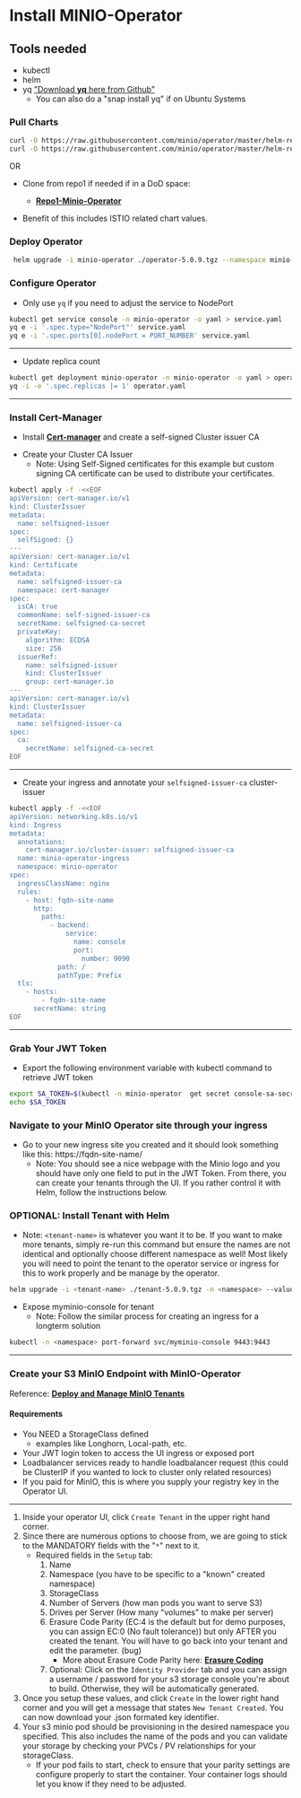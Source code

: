 # **Install MINIO-Operator**

## **Tools needed**
- kubectl
- helm
- yq ["Download **yq** here from Github"](https://github.com/mikefarah/yq/#install)
  - You can also do a "snap install yq" if on Ubuntu Systems


### **Pull Charts**

```sh
curl -O https://raw.githubusercontent.com/minio/operator/master/helm-releases/operator-5.0.9.tgz
curl -O https://raw.githubusercontent.com/minio/operator/master/helm-releases/tenant-5.0.9.tgz
```

OR

* Clone from repo1 if needed if in a DoD space:

  - **[Repo1-Minio-Operator](https://repo1.dso.mil/big-bang/product/packages/minio-operator.git)**
- Benefit of this includes ISTIO related chart values.

### **Deploy Operator**
```sh
 helm upgrade -i minio-operator ./operator-5.0.9.tgz --namespace minio-operator --create-namespace
```

### **Configure Operator**

* Only use `yq` if you need to adjust the service to NodePort
```sh
kubectl get service console -n minio-operator -o yaml > service.yaml
yq e -i '.spec.type="NodePort"' service.yaml
yq e -i '.spec.ports[0].nodePort = PORT_NUMBER' service.yaml
```
---

* Update replica count
```sh
kubectl get deployment minio-operator -n minio-operator -o yaml > operator.yaml
yq -i -e '.spec.replicas |= 1' operator.yaml
```
---

### **Install Cert-Manager**
- Install **[Cert-manager](https://https://cert-manager.io/docs/installation/helm/)** and create a self-signed Cluster issuer CA

* Create your Cluster CA Issuer
  - Note: Using Self-Signed certificates for this example but custom signing CA certificate can be used to distribute your certificates.

```sh
kubectl apply -f -<<EOF
apiVersion: cert-manager.io/v1
kind: ClusterIssuer
metadata:
  name: selfsigned-issuer
spec:
  selfSigned: {}
---
apiVersion: cert-manager.io/v1
kind: Certificate
metadata:
  name: selfsigned-issuer-ca
  namespace: cert-manager
spec:
  isCA: true
  commonName: self-signed-issuer-ca
  secretName: selfsigned-ca-secret
  privateKey:
    algorithm: ECDSA
    size: 256
  issuerRef:
    name: selfsigned-issuer
    kind: ClusterIssuer
    group: cert-manager.io
---
apiVersion: cert-manager.io/v1
kind: ClusterIssuer
metadata:
  name: selfsigned-issuer-ca
spec:
  ca:
    secretName: selfsigned-ca-secret
EOF
```

---

- Create your ingress and annotate your `selfsigned-issuer-ca` cluster-issuer

```sh
kubectl apply -f -<<EOF
apiVersion: networking.k8s.io/v1
kind: Ingress
metadata:
  annotations:
    cert-manager.io/cluster-issuer: selfsigned-issuer-ca
  name: minio-operator-ingress
  namespace: minio-operator
spec:
  ingressClassName: nginx
  rules:
    - host: fqdn-site-name
      http:
        paths:
          - backend:
              service:
                name: console
                port:
                  number: 9090
            path: /
            pathType: Prefix
  tls:
    - hosts:
        - fqdn-site-name
      secretName: string
EOF
```

---

### **Grab Your JWT Token**

* Export the following environment variable with kubectl command to retrieve JWT token

```sh
export SA_TOKEN=$(kubectl -n minio-operator  get secret console-sa-secret -o jsonpath="{.data.token}" | base64 --decode)
echo $SA_TOKEN
```

### **Navigate to your MinIO Operator site through your ingress**

* Go to your new ingress site you created and it should look something like this: https://fqdn-site-name/
  - Note: You should see a nice webpage with the Minio logo and you should have only one field to put in the JWT Token. From there, you can create your tenants through the UI.  If you rather control it with Helm, follow the instructions below.

### **OPTIONAL: Install Tenant with Helm**

* Note: `<tenant-name>` is whatever you want it to be.  If you want to make more tenants, simply re-run this command but ensure the names are not identical and optionally choose different namespace as well! Most likely you will need to point the tenant to the operator service or ingress for this to work properly and be manage by the operator.

```sh
helm upgrade -i <tenant-name> ./tenant-5.0.9.tgz -n <namespace> --values <values.name.yaml>
```

* Expose myminio-console for tenant
  - Note: Follow the similar process for creating an ingress for a longterm solution

```sh
kubectl -n <namespace> port-forward svc/myminio-console 9443:9443
```

---

### **Create your S3 MinIO Endpoint with MinIO-Operator**

Reference: **[Deploy and Manage MinIO Tenants](https://min.io/docs/minio/kubernetes/upstream/operations/deploy-manage-tenants.html)**

#### **Requirements**
  - You NEED a StorageClass defined
    - examples like Longhorn, Local-path, etc.
  - Your JWT login token to access the UI ingress or exposed port
  - Loadbalancer services ready to handle loadbalancer request (this could be ClusterIP if you wanted to lock to cluster only related resources)
  - If you paid for MinIO, this is where you supply your registry key in the Operator UI.

---

1. Inside your operator UI, click `Create Tenant` in the upper right hand corner.
2. Since there are numerous options to choose from, we are going to stick to the MANDATORY fields with the "`*`" next to it.
   - Required fields in the `Setup` tab:
     1. Name
     2. Namespace (you have to be specific to a "known" created namespace)
     3. StorageClass
     4. Number of Servers (how man pods you want to serve S3)
     5. Drives per Server (How many "volumes" to make per server)
     6. Erasure Code Parity (EC:4 is the default but for demo purposes, you can assign EC:0 (No fault tolerance)) but only AFTER you created the tenant. You will have to go back into your tenant and edit the parameter. (bug)
        - More about Erasure Code Parity here: **[Erasure Coding](https://min.io/docs/minio/linux/operations/concepts/erasure-coding.html)**
     7. Optional: Click on the `Identity Provider` tab and you can assign a username / password for your s3 storage console you're about to build. Otherwise, they will be automatically generated.
3. Once you setup these values, and click `Create` in the lower right hand corner and you will get a message that states `New Tenant Created`.  You can now download your .json formated key identifier. 
4. Your s3 minio pod should be provisioning in the desired namespace you specified. This also includes the name of the pods and you can validate your storage by checking your PVCs / PV relationships for your storageClass.
   - If your pod fails to start, check to ensure that your parity settings are configure properly to start the container.  Your container logs should let you know if they need to be adjusted.